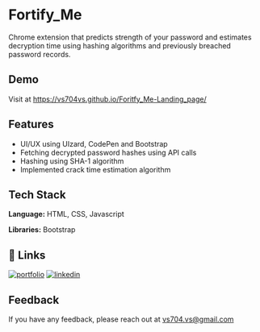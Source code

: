 
# Fortify_Me

Chrome extension that predicts strength of your password and estimates decryption time using hashing algorithms and previously breached password records.

## Demo

Visit at https://vs704vs.github.io/Foritfy_Me-Landing_page/
## Features

- UI/UX using UIzard, CodePen and Bootstrap
- Fetching decrypted password hashes using API calls
- Hashing using SHA-1 algorithm
- Implemented crack time estimation algorithm

## Tech Stack

**Language:** HTML, CSS, Javascript

**Libraries:** Bootstrap

## 🔗 Links
[![portfolio](https://img.shields.io/badge/my_portfolio-000?style=for-the-badge&logo=ko-fi&logoColor=white)](https://katherineoelsner.com/)
[![linkedin](https://img.shields.io/badge/linkedin-0A66C2?style=for-the-badge&logo=linkedin&logoColor=white)](https://www.linkedin.com/in/vishal79/)

## Feedback

If you have any feedback, please reach out at vs704.vs@gmail.com

